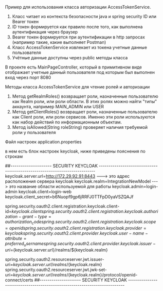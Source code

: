 Пример для использования класса авторизации AccessTokenService.

1. Класс читает из контекста безопасности java и spring security ID или Bearer токен
2. ID токен формируется как правило после того, как выполнена аутентификация через браузер
3. Bearer токен формируется при аутентификации в http запросах (например такие, какие выполняет Postman)
4. Класс AccessTokenService извлекает из токена учетные данные пользователя
5. Учётные данные доступны через public методы класса

В проекте есть MainPageController, который в примитивном виде отображает учетные данный пользователя под которым был выполнен вход через порт 8080

Методы класса AccessTokenService для чтение ролей и авторизации

1. Метод getRealmRoles() возвращает роли, назначенные пользователю как Realm роли, или роли области. В этих ролях можно найти "типы" аккаунта, например MAIN_ADMIN или USER
2. Метод getClientRoles() возвращает роли, назначенные пользователю как Client роли, или роли сервисов. Именно эти роли используются как набор действий по информационным объектам.
3. Метод isAllowed(String roleString) проверяет наличия требуемой роли у пользователя

Файл настроек application.properties

в нем есть блок настроек keycloak, ниже приведены пояснения по строкам

##--------------------- SECURITY KEYCLOAK ----------------------------------------------------------------------------
keycloak.server.url=http://172.29.92.91:8443 ---> это адрес расположения сервера keycloak
keycloak.realm=IntegrationNewModel ---> это название области используемой для работы
keycloak.admin=login-admin
keycloak.client=login-web
keycloak.client_secret=b6Nuopf9gp6jRRFJ0TTFpD0yaVSZQAJf

spring.security.oauth2.client.registration.keycloak.client-id=${keycloak.client}
spring.security.oauth2.client.registration.keycloak.authorization-grant-type=authorization_code
spring.security.oauth2.client.registration.keycloak.scope=openid
spring.security.oauth2.client.registration.keycloak.provider=keycloak
spring.security.oauth2.client.provider.keycloak.user-name-attribute=preferred_username
spring.security.oauth2.client.provider.keycloak.issuer-uri=${keycloak.server.url}/realms/${keycloak.realm}

spring.security.oauth2.resourceserver.jwt.issuer-uri=${keycloak.server.url}/realms/${keycloak.realm}
spring.security.oauth2.resourceserver.jwt.jwk-set-uri=${keycloak.server.url}/realms/${keycloak.realm}/protocol/openid-connect/certs
##--------------------- SECURITY KEYCLOAK ----------------------------------------------------------------------------

